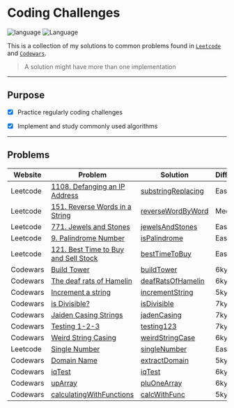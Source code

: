 # Coding Challenges

![language](https://img.shields.io/badge/Language-Python-blue)
![Language](https://img.shields.io/badge/Langauge-Javascript-yellow)

This is a collection of my solutions to common problems found in [`Leetcode`](https://leetcode.com/) and [`Codewars`](https://www.codewars.com/).

> A solution might have more than one implementation

---

## Purpose

- [x] Practice regularly coding challenges

- [x] Implement and study commonly used algorithms

---

## Problems

| Website  | Problem                                                                                                | Solution                                                                                                       | Difficulty |
| -------- | ------------------------------------------------------------------------------------------------------ | -------------------------------------------------------------------------------------------------------------- | ---------- |
| Leetcode | [1108. Defanging an IP Address](https://leetcode.com/problems/defanging-an-ip-address/)                | [substringReplacing](https://github.com/carjuan/codingChallenges/blob/master/JavaScript/substringReplacing.JS) | Easy       |
| Leetcode | [151. Reverse Words in a String](https://leetcode.com/problems/reverse-words-in-a-string/)             | [reverseWordByWord](https://github.com/carjuan/codingChallenges/blob/master/JavaScript/reverseWordByWord.js)   | Medium     |
| Leetcode | [771. Jewels and Stones](https://leetcode.com/problems/jewels-and-stones/)                             | [jewelsAndStones](https://github.com/carjuan/codingChallenges/blob/master/JavaScript/jewelsStones.js)          | Easy       |
| Leetcode | [9. Palindrome Number](https://leetcode.com/problems/palindrome-number/)                               | [isPalindrome](https://github.com/carjuan/codingChallenges/blob/master/JavaScript/isPalindrome.js)             | Easy       |
| Leetcode | [121. Best Time to Buy and Sell Stock](https://leetcode.com/problems/best-time-to-buy-and-sell-stock/) | [bestTimeToBuy](https://github.com/carjuan/codingChallenges/blob/master/JavaScript/bestBuySellStock.js)        | Easy       |
| Codewars | [Build Tower](https://www.codewars.com/kata/576757b1df89ecf5bd00073b)                                  | [buildTower](https://github.com/carjuan/codingChallenges/blob/master/Python/buildTower.py)                     | 6kyu       |
| Codewars | [The deaf rats of Hamelin](https://www.codewars.com/kata/the-deaf-rats-of-hamelin)                     | [deafRatsOfHamelin](https://github.com/carjuan/codingChallenges/blob/master/JavaScript/deafRatsOfHamelin.js)   | 6kyu       |
| Codewars | [Increment a string](https://www.codewars.com/kata/54a91a4883a7de5d7800009c)                           | [incrementString](https://github.com/carjuan/codingChallenges/blob/master/JavaScript/incrementString.js)       | 5kyu       |
| Codewars | [is Divisible?](https://www.codewars.com/kata/is-n-divisible-by-dot-dot-dot)                           | [isDivisible](https://github.com/carjuan/codingChallenges/blob/master/Python/isDivisible.py)                   | 7kyu       |
| Codewars | [Jaiden Casing Strings](https://www.codewars.com/kata/jaden-casing-strings)                            | [jadenCasing](https://github.com/carjuan/codingChallenges/blob/master/Python/jadenCasing.py)                   | 7kyu       |
| Codewars | [Testing 1-2-3](https://www.codewars.com/kata/testing-1-2-3/javascript)                                | [testing123](https://github.com/carjuan/codingChallenges/blob/master/JavaScript/testing123.js)                 | 7kyu       |
| Codewars | [Weird String Casing](https://www.codewars.com/kata/weird-string-case/javascript)                      | [weirdStringCase](https://github.com/carjuan/codingChallenges/blob/master/JavaScript/weirdStringCase.js)       | 6kyu       |
| Leetcode | [Single Number](https://leetcode.com/problems/single-number/)                                          | [singleNumber](https://github.com/carjuan/codingChallenges/blob/master/JavaScript/singleNumber.js)             | Easy       |
| Codewars | [Domain Name](https://www.codewars.com/kata/extract-the-domain-name-from-a-url-1/)                     | [extractDomain](https://github.com/carjuan/codingChallenges/blob/master/JavaScript/extractDomain.js)           | 5kyu       |
| Codewars | [iqTest](https://www.codewars.com/kata/552c028c030765286c00007d)                                       | [iqTest](https://github.com/carjuan/codingChallenges/blob/master/JavaScript/iqTest.js)                         | 6kyu       |
| Codewars | [upArray](https://www.codewars.com/kata/5514e5b77e6b2f38e0000ca9/javascript)                           | [pluOneArray](https://github.com/carjuan/codingChallenges/blob/master/JavaScript/plusOneArray.js)              | 6kyu       |
| Codewars | [calculatingWithFunctions](https://www.codewars.com/kata/525f3eda17c7cd9f9e000b39)                     | [calcWithFunc](https://github.com/carjuan/codingChallenges/blob/master/JavaScript/calculatingWithFunctions.js) | 5kyu       |
